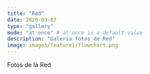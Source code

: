 ```yaml
---
title: "Red"
date: 2020-03-07 
type: "gallery"
mode: "at-once" # at-once is a default value
description: "Galeria fotos de Red"
image: images/feature1/flowchart.png
---
```

Fotos de la Red

